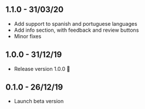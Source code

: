 ## 1.1.0 - 31/03/20

- Add support to spanish and portuguese languages
- Add info section, with feedback and review buttons
- Minor fixes

## 1.0.0 - 31/12/19

 - Release version 1.0.0 🚀

## 0.1.0 - 26/12/19

 - Launch beta version